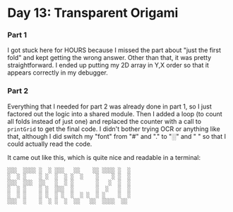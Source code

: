 # Day 13: Transparent Origami

### Part 1
I got stuck here for HOURS because I missed the part about "just the first fold" and kept getting the wrong answer. Other than that, it was pretty straightforward. I ended up putting my 2D array in Y,X order so that it appears correctly in my debugger.

### Part 2
Everything that I needed for part 2 was already done in part 1, so I just factored out the logic into a shared module. Then I added a loop (to count all folds instead of just one) and replaced the counter with a call to `printGrid` to get the final code. I didn't bother trying OCR or anything like that, although I did switch my "font" from "#" and "." to "░" and " " so that I could actually read the code.

It came out like this, which is quite nice and readable in a terminal:

    ░░░  ░░░░ ░  ░ ░░░   ░░    ░░ ░░░░ ░  ░
    ░  ░ ░    ░ ░  ░  ░ ░  ░    ░    ░ ░  ░
    ░░░  ░░░  ░░   ░  ░ ░       ░   ░  ░  ░
    ░  ░ ░    ░ ░  ░░░  ░       ░  ░   ░  ░
    ░  ░ ░    ░ ░  ░ ░  ░  ░ ░  ░ ░    ░  ░
    ░░░  ░    ░  ░ ░  ░  ░░   ░░  ░░░░  ░░